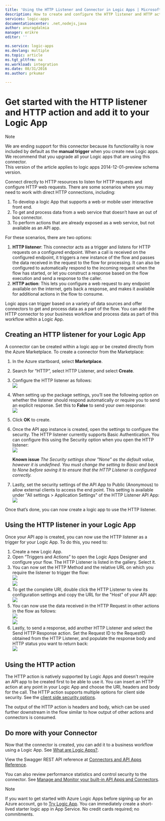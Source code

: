 ```yaml
---
title: 'Using the HTTP Listener and Connector in Logic Apps | Microsoft Azure App Service '
description: How to create and configure the HTTP listener and HTTP action Connector or API app and use it in a logic app in Azure App Service
services: logic-apps
documentationcenter: .net,nodejs,java
author: anuragdalmia
manager: erikre
editor: ''

ms.service: logic-apps
ms.devlang: multiple
ms.topic: article
ms.tgt_pltfrm: na
ms.workload: integration
ms.date: 08/31/2016
ms.author: prkumar

---
```

# Get started with the HTTP listener and HTTP action and add it to your Logic App
> [!NOTE]
> We are ending support for this connector because its functionality is now included by default as the **manual trigger** when you create new Logic apps.  We recommend that you upgrade all your Logic apps that are using this connector.  
> This version of the article applies to logic apps 2014-12-01-preview schema version.
> 
> 

Connect directly to HTTP resources to listen for HTTP requests and configure HTTP web requests. There are some scenarios where you may need to work with direct HTTP connections, including:

1. To develop a logic App that supports a web or mobile user interactive front end.
2. To get and process data from a web service that doesn’t have an out of box connector.
3. To perform actions that are already exposed as a web service, but not available as an API app.

For these scenarios, there are two options:

1. **HTTP listener**: This connector acts as a trigger and listens for HTTP requests on a configured endpoint. When a call is received on the configured endpoint, it triggers a new instance of the flow and passes the data received in the request to the flow for processing. It can also be configured to automatically respond to the incoming request when the flow has started, or let you construct a response based on the flow execution and send a response to the caller.
2. **HTTP action**: This lets you configure a web request to any endpoint available on the internet, gets back a response, and makes it available for additional actions in the flow to consume.

Logic apps can trigger based on a variety of data sources and offer connectors to get and process data as a part of the flow. You can add the HTTP connector to your business workflow and process data as part of this workflow within a Logic App. 

## Creating an HTTP listener for your Logic App
A connector can be created within a logic app or be created directly from the Azure Marketplace. To create a connector from the Marketplace:  

1. In the Azure startboard, select **Marketplace**.
2. Search for “HTTP”, select HTTP Listener, and select **Create**.
3. Configure the HTTP listener as follows:  
   ![][1]
4. When setting up the package settings, you’ll see the following option on whether the listener should respond automatically or require you to send an explicit response. Set this to **False** to send your own response:  
   ![][2]
5. Click **OK** to create.
6. Once the API app instance is created, open the settings to configure the security. The HTTP listener currently supports Basic Authentication. You can configure this using the Security option when you open the HTTP listener:  
   ![][3]
   
   **Known issue**  *The Security settings show "None" as the default value, however it is undefined. You must change the setting to Basic and back to None before saving it to ensure that the HTTP Listener is configured correctly.*
7. Lastly, set the security settings of the API App to Public (Anonymous) to allow external clients to access the end point. This setting is available under "All settings > Application Settings" of the HTTP Listener API App:
   ![][10]

Once that’s done, you can now create a logic app to use the HTTP listener.

## Using the HTTP listener in your Logic App
Once your API app is created, you can now use the HTTP listener as a trigger for your Logic App. To do this, you need to:

1. Create a new Logic App.
2. Open “Triggers and Actions” to open the Logic Apps Designer and configure your flow. The HTTP Listener is listed in the gallery. Select it.
3. You can now set the HTTP Method and the relative URL on which you require the listener to trigger the flow:  
   ![][4]  
   ![][5]
4. To get the complete URI, double click the HTTP Listener to view its configuration settings and copy the URL for the "Host" of your API app:  
   ![][6]
5. You can now use the data received in the HTTP Request in other actions in the flow as follows:  
   ![][7]  
   ![][8]
6. Lastly, to send a response, add another HTTP Listener and select the Send HTTP Response action. Set the Request ID to the RequestID obtained from the HTTP Listener, and populate the response body and HTTP status you want to return back:  
   ![][9]

## Using the HTTP action
The HTTP action is natively supported by Logic Apps and doesn't require an API app to be created first to be able to use it. You can insert an HTTP action at any point in your Logic App and choose the URI, headers and body for the call.
The HTTP action supports multiple options for client side security. See the [client side security options](../scheduler/scheduler-outbound-authentication.md).

The output of the HTTP action is headers and body, which can be used further downstream in the flow similar to how output of other actions and connectors is consumed.

## Do more with your Connector
Now that the connector is created, you can add it to a business workflow using a Logic App. See [What are Logic Apps?](app-service-logic-what-are-logic-apps.md).

View the Swagger REST API reference at [Connectors and API Apps Reference](http://go.microsoft.com/fwlink/p/?LinkId=529766).

You can also review performance statistics and control security to the connector. See [Manage and Monitor your built-in API Apps and Connectors](app-service-logic-monitor-your-connectors.md).

> [!NOTE]
> If you want to get started with Azure Logic Apps before signing up for an Azure account, go to [Try Logic App](https://tryappservice.azure.com/?appservice=logic). You can immediately create a short-lived starter logic app in App Service. No credit cards required; no commitments.
> 
> 

<!--Image references-->
[1]: ./media/app-service-logic-connector-http/1.png
[2]: ./media/app-service-logic-connector-http/2.png
[3]: ./media/app-service-logic-connector-http/3.png
[4]: ./media/app-service-logic-connector-http/4.png
[5]: ./media/app-service-logic-connector-http/5.png
[6]: ./media/app-service-logic-connector-http/6.png
[7]: ./media/app-service-logic-connector-http/7.png
[8]: ./media/app-service-logic-connector-http/8.png
[9]: ./media/app-service-logic-connector-http/9.png
[10]: ./media/app-service-logic-connector-http/10.png
